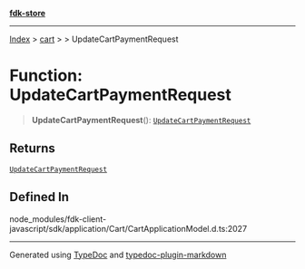 [**fdk-store**](../../../README.md)
***

[Index](../../../API.md) > [cart](../../README.md) > [<internal>](../README.md) > UpdateCartPaymentRequest

# Function: UpdateCartPaymentRequest

> **UpdateCartPaymentRequest**(): [`UpdateCartPaymentRequest`](../type-aliases/type-alias.UpdateCartPaymentRequest.md)

## Returns

[`UpdateCartPaymentRequest`](../type-aliases/type-alias.UpdateCartPaymentRequest.md)

## Defined In

node\_modules/fdk-client-javascript/sdk/application/Cart/CartApplicationModel.d.ts:2027

***
Generated using [TypeDoc](https://typedoc.org/) and [typedoc-plugin-markdown](https://www.npmjs.com/package/typedoc-plugin-markdown)
